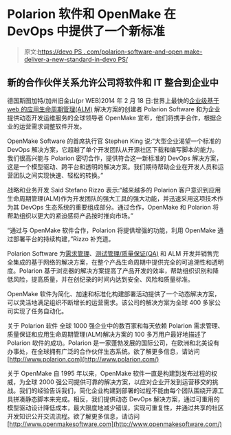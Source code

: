 # Polarion 软件和 OpenMake 在 DevOps 中提供了一个新标准

> 原文:[https://devo PS . com/polarion-software-and-open make-deliver-a-new-standard-in-devo PS/](https://devops.com/polarion-software-and-openmake-deliver-a-new-standard-in-devops/)

## 新的合作伙伴关系允许公司将软件和 IT 整合到企业中

德国斯图加特/加州旧金山(pr WEB)2014 年 2 月 18 日:世界上最快的[企业级基于 web 的应用生命周期管理(ALM)](http://www.polarion.com/products/alm/index.php "Polarion ALM") 解决方案的创建者 Polarion Software 和为企业提供动态开发运维服务的全球领导者 OpenMake 宣布，他们将携手合作，根据企业的运营需求调整软件开发。

OpenMake Software 的首席执行官 Stephen King 说:“大型企业渴望一个标准的 DevOps 解决方案，它超越了单个开发团队从开源社区下载和编写脚本的能力。我们很高兴能与 Polarion 密切合作，提供符合这一新标准的 DevOps 解决方案，这是一个模型驱动、跨平台和透明的解决方案。我们期待帮助企业在开发人员和运营团队之间实现快速、轻松的转换。”

战略和业务开发 Said Stefano Rizzo 表示:“越来越多的 Polarion 客户意识到应用生命周期管理(ALM)作为开发团队的强大工具的强大功能，并迅速采用这项技术作为其 DevOps 生态系统的重要组成部分。通过合作，OpenMake 和 Polarion 将帮助组织以更大的紧迫感将产品按时推向市场。”

“通过与 OpenMake 软件合作，Polarion 将提供增强的功能，利用 OpenMake 通过部署平台的持续构建，”Rizzo 补充道。

Polarion Software 为[需求管理](http://www.polarion.com/products/requirements/index.php "Polarion REQUIREMENTS")、[测试管理/质量保证(QA)](http://www.polarion.com/products/qa/index.php "Polarion QA") 和 ALM 开发并销售完全集成的基于网络的解决方案，在整个产品生命周期中提供完全的可追溯性和透明度。Polarion 基于浏览器的解决方案提高了产品开发的效率，帮助组织识别和降低风险，提高质量，并在创纪录的时间内达到安全、风险和质量标准。

OpenMake 软件为简化、加速和标准化构建部署活动提供了一个动态解决方案，可以灵活地满足组织不断增长的运营需求。该公司的解决方案为全球 400 多家公司实现了任务自动化。

关于 Polarion 软件
全球 1000 强企业中的数百家和每天依赖 Polarion 需求管理、质量保证和应用生命周期管理(ALM)解决方案的 100 多万用户最好地描述了 Polarion 软件的成功。Polarion 是一家蓬勃发展的国际公司，在欧洲和北美设有办事处，在全球拥有广泛的合作伙伴生态系统。欲了解更多信息，请访问[http://www.polarion.com](http://www.polarion.com/)

关于 OpenMake
自 1995 年以来，OpenMake 软件一直是构建到发布过程的权威，为全球 2000 强公司提供可靠的解决方案，以应对企业开发到运营移交的挑战。我们的经验告诉我们，简化企业构建到部署的过程不能由每个团队围绕开源工具拼凑静态脚本来完成。相反，我们提供动态 DevOps 解决方案，通过可重用的模型驱动设计降低成本，最大限度地减少错误，实现可重复性，并通过共享的社区开发知识公开交流流程。欲了解更多信息，请访问[http://www.openmakesoftware.com](http://www.openmakesoftware.com/)